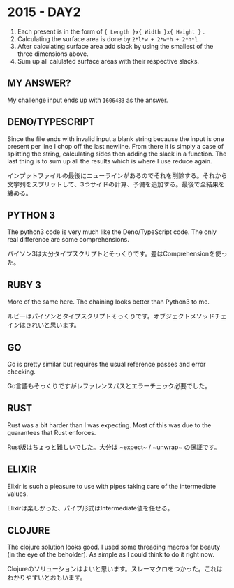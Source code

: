 # 2015 - DAY2

1. Each present is in the form of `{ Length }x{ Width }x{ Height }` .
2. Calculating the surface area is done by `2*l*w + 2*w*h + 2*h*l` .
3. After calculating surface area add slack by using the smallest of the three dimensions above.
4. Sum up all calulated surface areas with their respective slacks.

## MY ANSWER?

My challenge input ends up with `1606483` as the answer.

## DENO/TYPESCRIPT

Since the file ends with invalid input a blank string because the input is one present per line I chop off the last newline. From there it is simply a case of splitting the string, calculating sides then adding the slack in a function. The last thing is to sum up all the results which is where I use reduce again.

インプットファイルの最後にニューラインがあるのでそれを削除する。それから文字列をスプリットして、3つサイドの計算、予備を追加する。最後で全結果を纏める。

## PYTHON 3

The python3 code is very much like the Deno/TypeScript code. The only real difference are some comprehensions.

パイソン3は大分タイプスクリプトとそっくりです。差はComprehensionを使った。

## RUBY 3

More of the same here. The chaining looks better than Python3 to me.

ルビーはパイソンとタイプスクリプトそっくりです。オブジェクトメソッドチェインはきれいと思います。

## GO

Go is pretty similar but requires the usual reference passes and error checking.

Go言語もそっくりですがレファレンスパスとエラーチェック必要でした。

## RUST

Rust was a bit harder than I was expecting. Most of this was due to the guarantees that Rust enforces.

Rust版はちょっと難しいでした。大分は ~expect~ / ~unwrap~ の保証です。

## ELIXIR

Elixir is such a pleasure to use with pipes taking care of the intermediate values.

Elixirは楽しかった、パイプ形式はIntermediate値を任せる。

## CLOJURE

The clojure solution looks good. I used some threading macros for beauty (in the eye of the beholder). As simple as I could think to do it right now.

Clojureのソリューションはよいと思います。スレーマクロをつかった。これはわかりやすいとおもいます。
